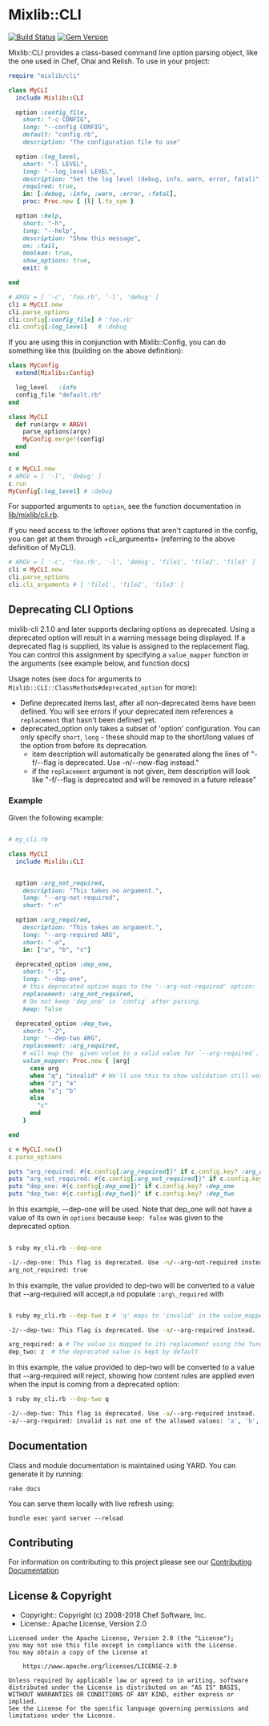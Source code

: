 # Mixlib::CLI

[![Build Status](https://badge.buildkite.com/5b595abc5c79a69fa4da5aeb14efd8e9104ec3a4ca53fc904a.svg?branch=master)](https://buildkite.com/chef-oss/chef-mixlib-cli-master-verify)
[![Gem Version](https://badge.fury.io/rb/mixlib-cli.svg)](https://badge.fury.io/rb/mixlib-cli)

Mixlib::CLI provides a class-based command line option parsing object, like the one used in Chef, Ohai and Relish. To use in your project:

```ruby
require "mixlib/cli"

class MyCLI
  include Mixlib::CLI

  option :config_file,
    short: "-c CONFIG",
    long: "--config CONFIG",
    default: "config.rb",
    description: "The configuration file to use"

  option :log_level,
    short: "-l LEVEL",
    long: "--log_level LEVEL",
    description: "Set the log level (debug, info, warn, error, fatal)",
    required: true,
    in: [:debug, :info, :warn, :error, :fatal],
    proc: Proc.new { |l| l.to_sym }

  option :help,
    short: "-h",
    long: "--help",
    description: "Show this message",
    on: :tail,
    boolean: true,
    show_options: true,
    exit: 0

end

# ARGV = [ '-c', 'foo.rb', '-l', 'debug' ]
cli = MyCLI.new
cli.parse_options
cli.config[:config_file] # 'foo.rb'
cli.config[:log_level]   # :debug
```

If you are using this in conjunction with Mixlib::Config, you can do something like this (building on the above definition):

```ruby
class MyConfig
  extend(Mixlib::Config)

  log_level   :info
  config_file "default.rb"
end

class MyCLI
  def run(argv = ARGV)
    parse_options(argv)
    MyConfig.merge!(config)
  end
end

c = MyCLI.new
# ARGV = [ '-l', 'debug' ]
c.run
MyConfig[:log_level] # :debug
```

For supported arguments to `option`, see the function documentation in [lib/mixlib/cli.rb](lib/mixlib/cli.rb).


If you need access to the leftover options that aren't captured in the config, you can get at them through +cli_arguments+ (referring to the above definition of MyCLI).

```ruby
# ARGV = [ '-c', 'foo.rb', '-l', 'debug', 'file1', 'file2', 'file3' ]
cli = MyCLI.new
cli.parse_options
cli.cli_arguments # [ 'file1', 'file2', 'file3' ]
```

## Deprecating CLI Options

mixlib-cli 2.1.0 and later supports declaring options as deprecated.  Using a deprecated option
will result in a warning message being displayed.  If a deprecated flag is supplied,
its value is assigned to the replacement flag.  You can control this assignment by specifying a
`value_mapper` function in the arguments (see example below, and function docs)


Usage notes (see docs for arguments to `Mixlib::CLI::ClassMethods#deprecated_option` for more):

 * Define deprecated items last, after all non-deprecated items have been defined.
 You will see errors if your deprecated item references a `replacement` that hasn't been defined yet.
 * deprecated\_option only takes a subset of 'option' configuration.  You can only specify `short`, `long` - these should
   map to the short/long values of the option from before its deprecation.
   * item description will automatically be generated along the lines of "-f/--flag is deprecated. Use -n/--new-flag instead."
   * if the `replacement` argument is not given, item description will look like "-f/--flag is deprecated and will be removed in a future release"

### Example

Given the following example:

```ruby

# my_cli.rb

class MyCLI
  include Mixlib::CLI


  option :arg_not_required,
    description: "This takes no argument.",
    long: "--arg-not-required",
    short: "-n"

  option :arg_required,
    description: "This takes an argument.",
    long: "--arg-required ARG",
    short: "-a",
    in: ["a", "b", "c"]

  deprecated_option :dep_one,
    short: "-1",
    long: "--dep-one",
    # this deprecated option maps to the '--arg-not-required' option:
    replacement: :arg_not_required,
    # Do not keep 'dep_one' in `config` after parsing.
    keep: false

  deprecated_option :dep_two,
    short: "-2",
    long: "--dep-two ARG",
    replacement: :arg_required,
    # will map the  given value to a valid value for `--arg-required`.
    value_mapper: Proc.new { |arg|
      case arg
      when "q"; "invalid" # We'll use this to show validation still works
      when "z"; "a"
      when "x"; "b"
      else
        "c"
      end
    }

end

c = MyCLI.new()
c.parse_options

puts "arg_required: #{c.config[:arg_required]}" if c.config.key? :arg_required
puts "arg_not_required: #{c.config[:arg_not_required]}" if c.config.key? :arg_not_required
puts "dep_one: #{c.config[:dep_one]}" if c.config.key? :dep_one
puts "dep_two: #{c.config[:dep_two]}" if c.config.key? :dep_two

```

In this example, --dep-one will be used.  Note that dep_one will not have a value of its own in
`options` because `keep: false` was given to the deprecated option.

```bash

$ ruby my_cli.rb --dep-one

-1/--dep-one: This flag is deprecated. Use -n/--arg-not-required instead
arg_not_required: true

```

In this example, the value provided to dep-two will be converted to a value
that --arg-required will accept,a nd populate `:arg\_required` with

```bash

$ ruby my_cli.rb --dep-two z # 'q' maps to 'invalid' in the value_mapper proc above

-2/--dep-two: This flag is deprecated. Use -a/--arg-required instead.

arg_required: a # The value is mapped to its replacement using the function provided.
dep_two: z  # the deprecated value is kept by default
```

In this example, the value provided to dep-two will be converted to a value
that --arg-required will reject, showing how content rules are applied even when
the input is coming from a deprecated option:

```bash
$ ruby my_cli.rb --dep-two q

-2/--dep-two: This flag is deprecated. Use -a/--arg-required instead.
-a/--arg-required: invalid is not one of the allowed values: 'a', 'b', or 'c'

```
## Documentation

Class and module documentation is maintained using YARD. You can generate it by running:

```
rake docs
```

You can serve them locally with live refresh using:

```
bundle exec yard server --reload
```

## Contributing

For information on contributing to this project please see our [Contributing Documentation](https://github.com/chef/chef/blob/master/CONTRIBUTING.md)

## License & Copyright

- Copyright:: Copyright (c) 2008-2018 Chef Software, Inc.
- License:: Apache License, Version 2.0

```text
Licensed under the Apache License, Version 2.0 (the "License");
you may not use this file except in compliance with the License.
You may obtain a copy of the License at

    https://www.apache.org/licenses/LICENSE-2.0

Unless required by applicable law or agreed to in writing, software
distributed under the License is distributed on an "AS IS" BASIS,
WITHOUT WARRANTIES OR CONDITIONS OF ANY KIND, either express or implied.
See the License for the specific language governing permissions and
limitations under the License.
```
